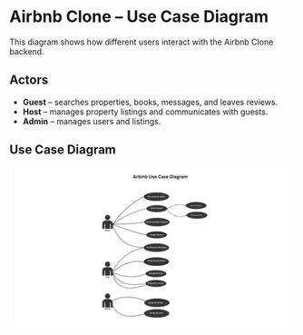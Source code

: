 # Airbnb Clone – Use Case Diagram

This diagram shows how different users interact with the Airbnb Clone backend.

## Actors
- **Guest** – searches properties, books, messages, and leaves reviews.  
- **Host** – manages property listings and communicates with guests.  
- **Admin** – manages users and listings.  

## Use Case Diagram
![Airbnb Clone Use Case Diagram](./airbnb_use_case.png)

